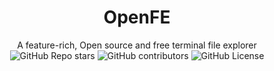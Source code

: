 <div align="center">
    <h1>OpenFE</h1>
    A feature-rich, Open source and free terminal file explorer
</div>

<!-- Shields -->
<div align="center">
    <img alt="GitHub Repo stars" src="https://img.shields.io/github/stars/theactualmariluski/openfe?style=for-the-badge&color=d444fc">
    <img alt="GitHub contributors" src="https://img.shields.io/github/contributors/theactualmariluski/openfe?style=for-the-badge">
    <img alt="GitHub License" src="https://img.shields.io/github/license/theactualmariluski/openfe?style=for-the-badge">
</div>
